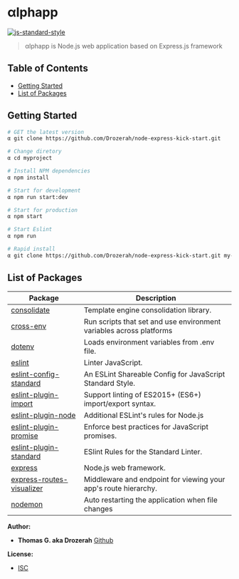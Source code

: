 # αlphapp

[![js-standard-style](https://img.shields.io/badge/code%20style-standard-brightgreen.svg)](http://standardjs.com)

> αlphapp is Node.js web application based on Express.js framework

Table of Contents
-----------------

- [Getting Started](#getting-started)
- [List of Packages](#list-of-packages)

Getting Started
---------------

```bash
# GET the latest version
α git clone https://github.com/Drozerah/node-express-kick-start.git

# Change diretory
α cd myproject

# Install NPM dependencies
α npm install

# Start for development
α npm run start:dev

# Start for production
α npm start

# Start Eslint
α npm run

# Rapid install
α git clone https://github.com/Drozerah/node-express-kick-start.git my-project-name && cd my-project-name && npm install && code . && exit
```

List of Packages
----------------

| Package                                                                            | Description                                                              |
| ---------------------------------------------------------------------------------- | ------------------------------------------------------------------------ |
| [consolidate](https://www.npmjs.com/package/consolidate)                           | Template engine consolidation library.                                   |
| [cross-env](https://www.npmjs.com/package/cross-env)                               | Run scripts that set and use environment variables across platforms      |
| [dotenv](https://www.npmjs.com/package/dotenv)                                     | Loads environment variables from .env file.                              |
| [eslint](https://eslint.org/)                                                      | Linter JavaScript.                                                       |
| [eslint-config-standard](https://www.npmjs.com/package/eslint-config-standard)     | An ESLint Shareable Config for JavaScript Standard Style.                |
| [eslint-plugin-import](https://eslint.org/)                                        | Support linting of ES2015+ (ES6+) import/export syntax.                  |
| [eslint-plugin-node](https://www.npmjs.com/package/eslint-plugin-node)             | Additional ESLint's rules for Node.js                                    |
| [eslint-plugin-promise](https://www.npmjs.com/package/eslint-plugin-promise)       | Enforce best practices for JavaScript promises.                          |
| [eslint-plugin-standard](https://www.npmjs.com/package/eslint-plugin-standard)     | ESlint Rules for the Standard Linter.                                    |
| [express](https://expressjs.com/)                                                  | Node.js web framework.                                                   |
| [express-routes-visualizer](https://github.com/Drozerah/express-routes-visualizer) | Middleware and endpoint for viewing your app's route hierarchy.          |
| [nodemon](https://www.npmjs.com/package/nodemon)                                   | Auto restarting the application when file changes                        |


__Author:__

- **Thomas G. aka Drozerah** [Github](https://github.com/Drozerah)

__License:__

- [ISC](licence)